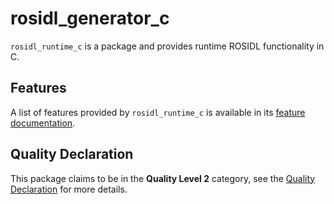 # rosidl_generator_c

`rosidl_runtime_c` is a package and provides runtime ROSIDL functionality in C.

## Features

A list of features provided by `rosidl_runtime_c` is available in its [feature documentation](docs/FEATURES.md).

## Quality Declaration

This package claims to be in the **Quality Level 2** category, see the [Quality Declaration](QUALITY_DECLARATION.md) for more details.
